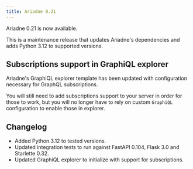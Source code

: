 ```yaml
---
title: Ariadne 0.21
---
```


Ariadne 0.21 is now available.

This is a maintenance release that updates Ariadne's dependencies and adds Python 3.12 to supported versions.

<!--truncate-->

## Subscriptions support in GraphiQL explorer

Ariadne's GraphiQL explorer template has been updated with configuration necessary for GraphQL subscriptions.

You will still need to add subscriptions support to your server in order for those to work, but you will no longer have to rely on custom `GraphiQL` configuration to enable those in explorer.

## Changelog

- Added Python 3.12 to tested versions.
- Updated integration tests to run against FastAPI 0.104, Flask 3.0 and Starlette 0.32.
- Updated GraphiQL explorer to initialize with support for subscriptions.

